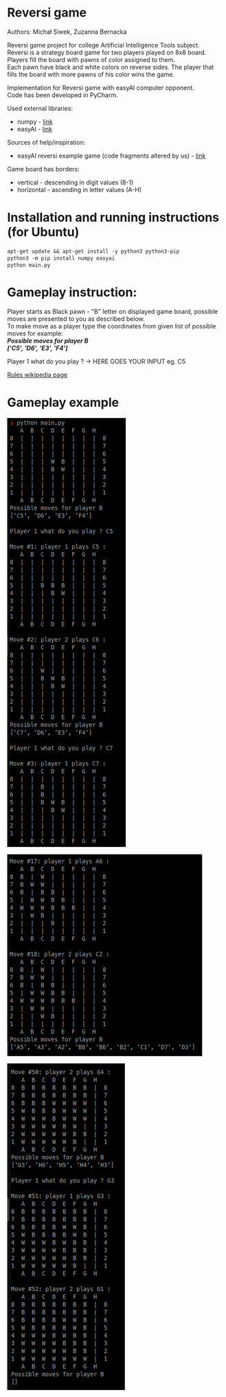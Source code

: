 # Reversi game
Authors: Michał Siwek, Zuzanna Bernacka

Reversi game project for college Artificial Intelligence Tools subject.<br>
Reversi is a strategy board game for two players played on 8x8 board. Players fill the board with pawns of color assigned to them.<br>
Each pawn have black and white colors on reverse sides. The player that fills the board with more pawns of his color wins the game.<br>

Implementation for Reversi game with easyAI computer opponent.<br>
Code has been developed in PyCharm.

Used external libraries:

* numpy - [link](https://numpy.org)
* easyAI - [link](https://github.com/Zulko/easyAI/tree/master)

Sources of help/inspiration:

* easyAI reversi example game (code fragments altered by us) - [link](https://github.com/Zulko/easyAI/blob/master/easyAI/games/Reversi.py)

Game board has borders:

* vertical - descending in digit values (8-1)
* horizontal - ascending in letter values (A-H)

<h1>Installation and running instructions (for Ubuntu)</h1>

```
apt-get update && apt-get install -y python3 python3-pip
python3 -m pip install numpy easyai
python main.py
```

<h1>Gameplay instruction:</h1>
Player starts as Black pawn - "B" letter on displayed game board, possible moves are presented to you as described below.<br>
To make move as a player type the coordinates from given list of possible moves for example:<br>
<i><b>
Possible moves for player B<br>
['C5', 'D6', 'E3', 'F4']
</b></i>

Player 1 what do you play ? -> HERE GOES YOUR INPUT eg. C5

[Rules wikipedia page](https://pl.wikipedia.org/wiki/Reversi)

<h1>Gameplay example</h1>

![Beginning of the game](reversi1.png)

![Mid game](reversi2.png)

![End game](reversi3.png)
